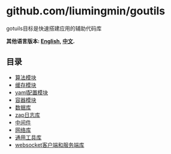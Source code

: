 # github.com/liumingmin/goutils
gotuils目标是快速搭建应用的辅助代码库
​

**其他语言版本: [English](README.md), [中文](README_zh.md).**

## 目录
- [算法模块](algorithm/README.md)
- [缓存模块](cache/README.md)
- [yaml配置模块](conf/README.md)
- [容器模块](container/README.md)
- [数据库](db/README.md)
- [zap日志库](log/README.md)
- [中间件](middleware/README.md)
- [网络库](net/README.md)
- [通用工具库](utils/README.md)
- [websocket客户端和服务端库](ws/README.md)
